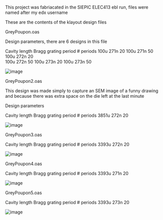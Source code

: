 This project was fabriacated in the SIEPIC ELEC413 ebl run, files were named after my edx username





These are the contents of the klayout design files



GreyPoupon.oas


Design parameters, there are 6 designs in this file

Cavity length	Bragg grating period	# periods
100u	            271n	                20
100u	            271n	                50
100u	            272n	                20  
100u	            272n	                50
100u	            273n	                20
100u	            273n	                50


![image](https://github.com/PetervandenDoel/Fabry-Perot-Cavities/assets/73015873/df7e709b-65c9-4c1e-ab62-4f61fdcfabae)




GreyPoupon2.oas

This design was made simply to capture an SEM image of a funny drawing and because there was extra space on the die left at the last minute


Design parameters 


Cavity length	Bragg grating period	# periods
3851u	            272n	                20

![image](https://github.com/PetervandenDoel/Fabry-Perot-Cavities/assets/73015873/87eb197e-1ead-4209-8638-a5adbd67f348)




GreyPoupon3.oas





Cavity length	Bragg grating period	# periods
3393u	            272n	                20

![image](https://github.com/PetervandenDoel/Fabry-Perot-Cavities/assets/73015873/3ad2a808-9613-4206-b093-16dedf964846)






GreyPoupon4.oas





Cavity length	Bragg grating period	# periods
3393u	            271n	                20



![image](https://github.com/PetervandenDoel/Fabry-Perot-Cavities/assets/73015873/6e1f7c60-49b3-46ce-8283-6401ff946e03)



GreyPoupon5.oas



Cavity length	Bragg grating period	# periods
3393u	            273n	                20


![image](https://github.com/PetervandenDoel/Fabry-Perot-Cavities/assets/73015873/890ebaae-a704-45e5-ad97-5b5e6c9506bc)
